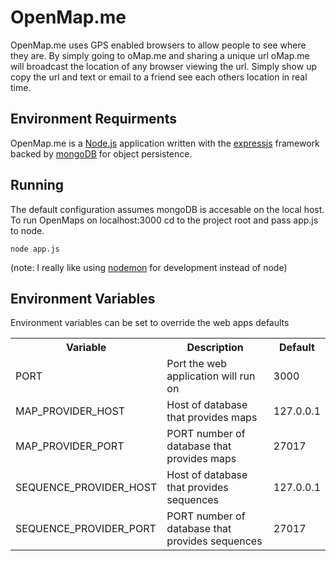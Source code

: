 OpenMap.me
=======

OpenMap.me uses GPS enabled browsers to allow people to see where they 
are. By simply going to oMap.me and sharing a unique url oMap.me will broadcast the location
of any browser viewing the url. Simply show up copy the url and text or email to a friend
see each others location in real time. 

Environment Requirments
----------
OpenMap.me is a [Node.js](http://nodejs.org/) application written with the [expressjs](http://expressjs.com)
framework backed by [mongoDB](http://www.mongodb.org/) for object persistence.

Running
---------
The default configuration assumes mongoDB is accesable on the local host. To run OpenMaps on localhost:3000 
cd to the project root and pass app.js to node.

    node app.js
(note: I really like using [nodemon](https://github.com/remy/nodemon) for development instead of node)


Environment Variables
---------
Environment variables can be set to override the web apps defaults

<table>
    <tr>
        <th>Variable</th>
        <th>Description</th>
        <th>Default</th>
    </tr>
    <tr>
        <td>PORT</td>
        <td>Port the web application will run on</td>
        <td>3000</td>
    </tr>
    <tr>
        <td>MAP_PROVIDER_HOST</td>
        <td>Host of database that provides maps</td>
        <td>127.0.0.1</td>
    </tr>
    <tr>
        <td>MAP_PROVIDER_PORT</td>
        <td>PORT number of database that provides maps</td>
        <td>27017</td>
    </tr>
    <tr>
        <td>SEQUENCE_PROVIDER_HOST</td>
        <td>Host of database that provides sequences</td>
        <td>127.0.0.1</td>
    </tr>
    <tr>
        <td>SEQUENCE_PROVIDER_PORT</td>
        <td>PORT number of database that provides sequences</td>
        <td>27017</td>
    </tr>    
</table>
 

